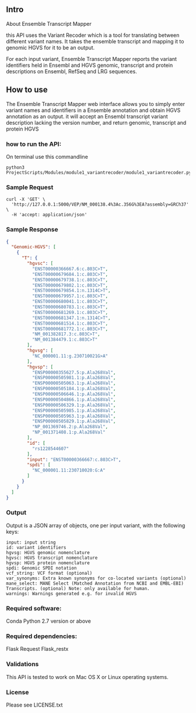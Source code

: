## Intro 
About Ensemble Transcript Mapper 


this API uses the Variant Recoder which is a tool for translating between different variant names. It takes the ensemble transcript and mapping it to genomic HGVS for it to be an output.

For each input variant, Ensemble Transcript Mapper reports the variant identifiers held in Ensembl and HGVS genomic, transcript and protein descriptions on Ensembl, RefSeq and LRG sequences.
## How to use

The Ensemble Transcript Mapper web interface allows you to simply enter variant names and identifiers in a Ensemble annotation and obtain HGVS annotation as an output.
it will accept an Ensembl transcript variant description lacking the version number, and return genomic, transcript and protein HGVS

### how to run the API:
On terminal use this commandline 
```commandline
python3 ProjectScripts/Modules/module1_variantrecoder/module1_variantrecoder.py
```
### Sample Request 
```curls
curl -X 'GET' \
  'http://127.0.0.1:5000/VEP/NM_000138.4%3Ac.356G%3EA?assembly=GRCh37' \
  -H 'accept: application/json'
```

### Sample Response 
```json
{
  "Genomic-HGVS": [
    {
      "T": {
        "hgvsc": [
          "ENST00000366667.6:c.803C>T",
          "ENST00000679684.1:c.803C>T",
          "ENST00000679738.1:c.803C>T",
          "ENST00000679802.1:c.803C>T",
          "ENST00000679854.1:n.1314C>T",
          "ENST00000679957.1:c.803C>T",
          "ENST00000680041.1:c.803C>T",
          "ENST00000680783.1:c.803C>T",
          "ENST00000681269.1:c.803C>T",
          "ENST00000681347.1:n.1314C>T",
          "ENST00000681514.1:c.803C>T",
          "ENST00000681772.1:c.803C>T",
          "NM_001382817.3:c.803C>T",
          "NM_001384479.1:c.803C>T"
        ],
        "hgvsg": [
          "NC_000001.11:g.230710021G>A"
        ],
        "hgvsp": [
          "ENSP00000355627.5:p.Ala268Val",
          "ENSP00000505981.1:p.Ala268Val",
          "ENSP00000505063.1:p.Ala268Val",
          "ENSP00000505184.1:p.Ala268Val",
          "ENSP00000506646.1:p.Ala268Val",
          "ENSP00000504866.1:p.Ala268Val",
          "ENSP00000506329.1:p.Ala268Val",
          "ENSP00000505985.1:p.Ala268Val",
          "ENSP00000505963.1:p.Ala268Val",
          "ENSP00000505829.1:p.Ala268Val",
          "NP_001369746.2:p.Ala268Val",
          "NP_001371408.1:p.Ala268Val"
        ],
        "id": [
          "rs1228544607"
        ],
        "input": "ENST00000366667:c.803C>T",
        "spdi": [
          "NC_000001.11:230710020:G:A"
        ]
      }
    }
  ]
}
```

### Output
Output is a JSON array of objects, one per input variant, with the following keys:

    input: input string
    id: variant identifiers
    hgvsg: HGVS genomic nomenclature
    hgvsc: HGVS transcript nomenclature
    hgvsp: HGVS protein nomenclature
    spdi: Genomic SPDI notation
    vcf_string: VCF format (optional)
    var_synonyms: Extra known synonyms for co-located variants (optional)
    mane_select: MANE Select (Matched Annotation from NCBI and EMBL-EBI) Transcripts. (optional) Note: only available for human.
    warnings: Warnings generated e.g. for invalid HGVS


### Required software:
Conda
Python 2.7 version or above

### Required dependencies:
Flask
Request
Flask_restx

### Validations 
This API is tested to work on Mac OS X or Linux operating systems.

### License
Please see LICENSE.txt


